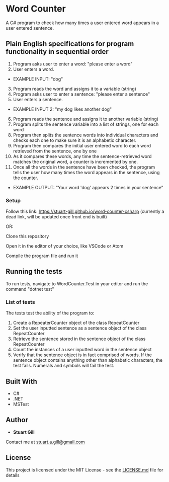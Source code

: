 # Word Counter

A C# program to check how many times a user entered word appears in a user entered sentence.

## Plain English specifications for program functionality in sequential order

1. Program asks user to enter a word: "please enter a word"
2. User enters a word. 
* EXAMPLE INPUT: "dog"
3. Program reads the word and assigns it to a variable (string)
4. Program asks user to enter a sentence: "please enter a sentence"
5. User enters a sentence. 
* EXAMPLE INPUT 2: "my dog likes another dog"
6. Program reads the sentence and assigns it to another variable (string)
7. Program splits the sentence variable into a list of strings, one for each word
8. Program then splits the sentence words into individual characters and checks each one to make sure it is an alphabetic character.
9. Program then compares the initial user entered word to each word retrieved from the sentence, one by one
10. As it compares these words, any time the sentence-retrieved word matches the original word, a counter is incremented by one.
11. Once all the words in the sentence have been checked, the program tells the user how many times the word appears in the sentence, using the counter. 
* EXAMPLE OUTPUT: "Your word 'dog' appears 2 times in your sentence"

### Setup

Follow this link: https://stuart-gill.github.io/word-counter-csharp (currently a dead link, will be updated once front end is built)

OR:

Clone this repository

Open it in the editor of your choice, like VSCode or Atom

Compile the program file and run it 

## Running the tests

To run tests, navigate to WordCounter.Test in your editor and run the command "dotnet test"

### List of tests

The tests test the ability of the program to:
1. Create a RepeaterCounter object of the class RepeatCounter
2. Set the user inputted sentence as a sentence object of the class RepeatCounter
3. Retrieve the sentence stored in the sentence object of the class RepeatCounter
4. Count the instances of a user inputted word in the sentence object
5. Verify that the sentence object is in fact comprised of words. If the sentence object contains anything other than alphabetic characters, the test fails. Numerals and symbols will fail the test. 

## Built With

* C#
* .NET
* MSTest


## Author

* **Stuart Gill** 

Contact me at stuart.a.gill@gmail.com

## License

This project is licensed under the MIT License - see the [LICENSE.md](LICENSE.md) file for details

